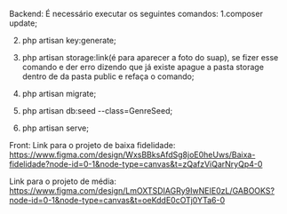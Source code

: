 Backend:
É necessário executar os seguintes comandos:
  1.composer update;
  
  2. php artisan key:generate;
    
  3. php artisan storage:link(é para aparecer a foto do suap), se fizer esse comando e der erro dizendo que já existe apague a pasta storage dentro de da pasta public e refaça o comando;
     
  4. php artisan migrate;
     
  5. php artisan db:seed --class=GenreSeed;
     
  6. php artisan serve;

Front:
Link para o projeto de baixa fidelidade: https://www.figma.com/design/WxsBBksAfdSg8joE0heUws/Baixa-fidelidade?node-id=0-1&node-type=canvas&t=zQafzViQarNryQp4-0

Link para o projeto de média: https://www.figma.com/design/LmOXTSDIAGRy9IwNEIE0zL/GABOOKS?node-id=0-1&node-type=canvas&t=oeKddE0cOTj0YTa6-0



